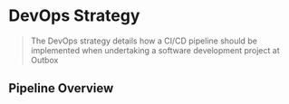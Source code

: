 # DevOps Strategy

> The DevOps strategy details how a CI/CD pipeline should be implemented when undertaking a software development project at Outbox

## Pipeline Overview
